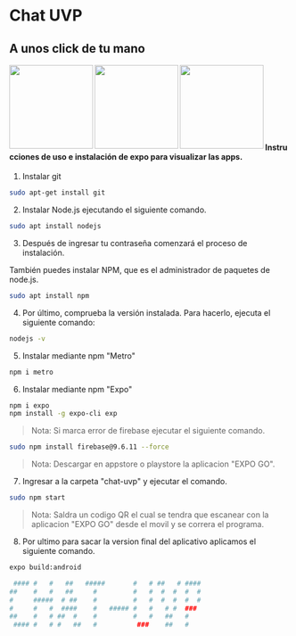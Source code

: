 # Chat UVP
## A unos click de tu mano

<img align="left" width="" height="150px" src="https://cdn.worldvectorlogo.com/logos/react-2.svg">

<img align="left" width="" height="150px" src="https://dwglogo.com/wp-content/uploads/2020/04/npm_software_logo-1024x577.png">

<img align="left" width="" height="150px" src="https://upload.wikimedia.org/wikipedia/commons/thumb/3/3f/Git_icon.svg/1200px-Git_icon.svg.png">


<br><br><br><br><br><br><br>


#### Instrucciones de uso e instalación de expo para visualizar las apps.

1.  Instalar git 
```sh
sudo apt-get install git
```
2.  Instalar Node.js ejecutando el siguiente comando.
```sh
sudo apt install nodejs
```
3.  Después de ingresar tu contraseña comenzará el proceso de instalación.

También puedes instalar NPM, que es el administrador de paquetes de node.js.
```sh
sudo apt install npm
```
4.  Por último, comprueba la versión instalada. Para hacerlo, ejecuta el siguiente comando:
```sh
nodejs -v
``` 
5.  Instalar mediante npm "Metro"
```sh
npm i metro
``` 
6.  Instalar mediante npm "Expo"
```sh
npm i expo
npm install -g expo-cli exp
``` 
> Nota: Si marca error de firebase ejecutar el siguiente comando.
```sh
sudo npm install firebase@9.6.11 --force
``` 
> Nota: Descargar en appstore o playstore la aplicacion "EXPO GO".
7.  Ingresar a la carpeta "chat-uvp" y ejecutar el comando.
```sh
sudo npm start
``` 
> Nota: Saldra un codigo QR el cual se tendra que escanear con la aplicacion "EXPO GO" desde el movil y se correra el programa.
8.  Por ultimo para sacar la version final del aplicativo aplicamos el siguiente comando.
```sh
expo build:android
``` 

```sh                                               
 #### #   #   ##   #####       #   # ##   # #### 
##    #   #   ##     #         #   #  #  #  #  # 
#     #####  # ##    #         #   #  #  #  #  # 
#     #   #  ####    #   ##### #   #   # #  ###  
##    #   # ##  #    #         #   #   ##   #    
 #### #   # #   ##   #          ###    ##   #   
```